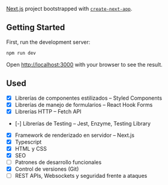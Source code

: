 [Next.js](https://nextjs.org/) project bootstrapped with [`create-next-app`](https://github.com/vercel/next.js/tree/canary/packages/create-next-app).

## Getting Started

First, run the development server:

```bash
npm run dev
```

Open [http://localhost:3000](http://localhost:3000) with your browser to see the result.

## Used

- [x] Librerías de componentes estilizados – Styled Components
- [x] Librerías de manejo de formularios – React Hook Forms
- [x] Librerías HTTP – Fetch API
- [-] Librerías de Testing – Jest, Enzyme, Testing Library
- [x] Framework de renderizado en servidor – Next.js
- [x] Typescript
- [x] HTML y CSS
- [x] SEO
- [ ] Patrones de desarrollo funcionales
- [x] Control de versiones (Git)
- [ ] REST APIs, Websockets y seguridad frente a ataques

